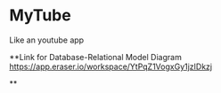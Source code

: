 # MyTube
Like an youtube app

**Link for Database-Relational Model Diagram
https://app.eraser.io/workspace/YtPqZ1VogxGy1jzIDkzj

**
